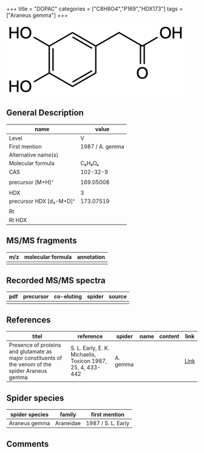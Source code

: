 +++
title = "DOPAC"
categories = ["C8H8O4","P169","HDX173"]
tags = ["Araneus gemma"]
+++

![](/img/DOPAC.png)

## General Description

| name                    | value           |
|-------------------------|-----------------|
| Level                   | V               |
| First mention           | 1987 / A. gemma |
| Alternative name(s)     |                 |
| Molecular formula       | C₈H₈O₄          |
| CAS                     | 102-32-9        |
|                         |                 |
| precursor [M+H]⁺        | 169.05008       |
|                         |                 |
| HDX                     | 3               |
| precursor HDX [d₃-M+D]⁺ | 173.07519       |
|                         |                 |
| Rt                      |                 |
| Rt HDX                  |                 |

## MS/MS fragments

| m/z | molecular formula | annotation |
|-----|-------------------|------------|
|     |                   |            |

## Recorded MS/MS spectra

| pdf | precursor | co-eluting | spider | source |
|-----|-----------|------------|--------|--------|
|     |           |            |        |        |

## References

| titel                                                                                             | reference                                                  | spider   | name | content | link                                         |
|---------------------------------------------------------------------------------------------------|------------------------------------------------------------|----------|------|---------|----------------------------------------------|
| Presence of proteins and glutamate as major constituents of the venom of the spider Araneus gemma | S. L. Early, E. K. Michaelis, Toxicon 1987, 25, 4, 433-442 | A. gemma |      |         | [Link](https://doi.org/10.1016/0041-0101(87)90077-8) |

## Spider species

| spider species | family    | first mention      |
|----------------|-----------|--------------------|
| Araneus gemma  | Araneidae | 1987 / S. L. Early |

## Comments